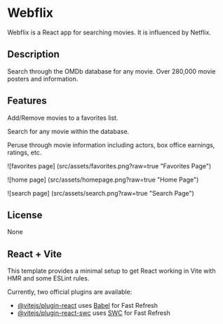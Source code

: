 # Webflix

Webflix is a React app for searching movies. It is influenced by Netflix.

## Description

Search through the OMDb database for any movie. Over 280,000 movie posters and information.

## Features

Add/Remove movies to a favorites list.

Search for any movie within the database.

Peruse through movie information including actors, box office earnings, ratings, etc.

![favorites page] (src/assets/favorites.png?raw=true "Favorites Page")

![home page] (src/assets/homepage.png?raw=true "Home Page")

![search page] (src/assets/search.png?raw=true "Search Page")

## License

None

## React + Vite

This template provides a minimal setup to get React working in Vite with HMR and some ESLint rules.

Currently, two official plugins are available:

- [@vitejs/plugin-react](https://github.com/vitejs/vite-plugin-react/blob/main/packages/plugin-react/README.md) uses [Babel](https://babeljs.io/) for Fast Refresh
- [@vitejs/plugin-react-swc](https://github.com/vitejs/vite-plugin-react-swc) uses [SWC](https://swc.rs/) for Fast Refresh
